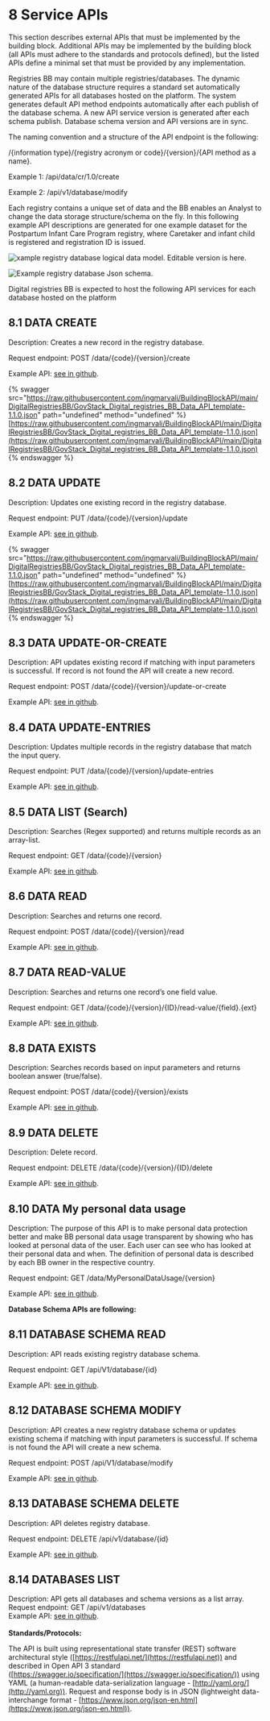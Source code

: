 # 8  Service APIs

This section describes external APIs that must be implemented by the building block. Additional APIs may be implemented by the building block (all APIs must adhere to the standards and protocols defined), but the listed APIs define a minimal set that must be provided by any implementation.&#x20;

Registries BB may contain multiple registries/databases. The dynamic nature of the database structure requires a standard set automatically generated APIs for all databases hosted on the platform. The system generates default API method endpoints automatically after each publish of the database schema. A new API service  version is generated after each schema publish. Database schema version and API  versions are in sync. &#x20;

The naming convention and a structure of the API endpoint is the following:

&#x20;      /{information type}/{registry acronym or code}/{version}/{API method as a name}.&#x20;

Example 1: ​/api/data​/cr​/1.0​/create

Example 2: ​/api/v1/database/modify

Each registry contains a unique set of data and the BB enables an Analyst to change the data storage structure/schema on the fly. In this following example API descriptions are generated for one example dataset for the Postpartum Infant Care Program registry, where Caretaker and infant child is registered and registration ID is issued.

![xample registry database logical data model. Editable version is here.](<../../.gitbook/assets/Logical datamodel MCTS (1).JPG>)

![Example registry database Json schema.](<../../.gitbook/assets/image4 (1) (1) (1).png>)

Digital registries BB is expected to host the following API services for each database hosted on the platform

## 8.1 DATA CREATE  <a href="#docs-internal-guid-f400fe68-7fff-bffb-3d00-0b067c81eb40" id="docs-internal-guid-f400fe68-7fff-bffb-3d00-0b067c81eb40"></a>

Description: Creates a new record in the registry database.

Request endpoint: POST  /data/{code}/{version}/create

Example API: [see in github](https://github.com/ingmarvali/BuildingBlockAPI/blob/main/DigitalRegistriesBB/GovStack\_Digital\_registries\_BB\_Data\_API\_template-1.1.0.json).

{% swagger src="https://raw.githubusercontent.com/ingmarvali/BuildingBlockAPI/main/DigitalRegistriesBB/GovStack_Digital_registries_BB_Data_API_template-1.1.0.json" path="undefined" method="undefined" %}
[https://raw.githubusercontent.com/ingmarvali/BuildingBlockAPI/main/DigitalRegistriesBB/GovStack_Digital_registries_BB_Data_API_template-1.1.0.json](https://raw.githubusercontent.com/ingmarvali/BuildingBlockAPI/main/DigitalRegistriesBB/GovStack_Digital_registries_BB_Data_API_template-1.1.0.json)
{% endswagger %}

## 8.2 DATA UPDATE

Description: Updates one existing record in the registry database.

Request endpoint:  PUT  /data/{code}/{version}/update

Example API: [see in github](https://github.com/ingmarvali/BuildingBlockAPI/blob/main/DigitalRegistriesBB/GovStack\_Digital\_registries\_BB\_Data\_API\_template-1.1.0.json).

{% swagger src="https://raw.githubusercontent.com/ingmarvali/BuildingBlockAPI/main/DigitalRegistriesBB/GovStack_Digital_registries_BB_Data_API_template-1.1.0.json" path="undefined" method="undefined" %}
[https://raw.githubusercontent.com/ingmarvali/BuildingBlockAPI/main/DigitalRegistriesBB/GovStack_Digital_registries_BB_Data_API_template-1.1.0.json](https://raw.githubusercontent.com/ingmarvali/BuildingBlockAPI/main/DigitalRegistriesBB/GovStack_Digital_registries_BB_Data_API_template-1.1.0.json)
{% endswagger %}

## 8.3 DATA UPDATE-OR-CREATE

Description: API updates existing record if matching with input parameters is successful. If record is not found the API will create a new record.&#x20;

Request endpoint:  POST  /data/{code}/{version}/update-or-create

Example API: [see in github](https://github.com/ingmarvali/BuildingBlockAPI/blob/main/DigitalRegistriesBB/GovStack\_Digital\_registries\_BB\_Data\_API\_template-1.1.0.json).

## 8.4 DATA UPDATE-ENTRIES

Description: Updates multiple records in the registry database that match the input query.

Request endpoint:  PUT  /data/{code}/{version}/update-entries

Example API: [see in github](https://github.com/ingmarvali/BuildingBlockAPI/blob/main/DigitalRegistriesBB/GovStack\_Digital\_registries\_BB\_Data\_API\_template-1.1.0.json).

## 8.5 DATA LIST (Search)

Description: Searches (Regex supported) and returns multiple records as an array-list.&#x20;

Request endpoint:  GET  /data/{code}/{version}

Example API: [see in github](https://github.com/ingmarvali/BuildingBlockAPI/blob/main/DigitalRegistriesBB/GovStack\_Digital\_registries\_BB\_Data\_API\_template-1.1.0.json).

## 8.6 DATA READ

Description: Searches and returns one record.

Request endpoint:  POST /data/{code}/{version}/read

Example API: [see in github](https://github.com/ingmarvali/BuildingBlockAPI/blob/main/DigitalRegistriesBB/GovStack\_Digital\_registries\_BB\_Data\_API\_template-1.1.0.json).

## 8.7 DATA READ-VALUE

Description: Searches and returns one record’s one field value.

Request endpoint: GET  /data/{code}/{version}/{ID}/read-value/{field}.{ext}

Example API: [see in github](https://github.com/ingmarvali/BuildingBlockAPI/blob/main/DigitalRegistriesBB/GovStack\_Digital\_registries\_BB\_Data\_API\_template-1.1.0.json).

## 8.8 DATA EXISTS

Description: Searches records based on input parameters and returns boolean answer (true/false).&#x20;

Request endpoint:  POST /data/{code}/{version}/exists

Example API: [see in github](https://github.com/ingmarvali/BuildingBlockAPI/blob/main/DigitalRegistriesBB/GovStack\_Digital\_registries\_BB\_Data\_API\_template-1.1.0.json).

## 8.9 DATA DELETE

Description: Delete record.

Request endpoint:  DELETE /data/{code}/{version}/{ID}/delete

Example API: [see in github](https://github.com/ingmarvali/BuildingBlockAPI/blob/main/DigitalRegistriesBB/GovStack\_Digital\_registries\_BB\_Data\_API\_template-1.1.0.json).

## 8.10 DATA My personal data usage

Description: The purpose of this API is to make personal data protection better and make BB personal data usage transparent by showing who has looked at personal data of the user. Each user can see who has looked at their personal data and when. The definition of personal data is described by each BB owner in the respective country.&#x20;

Request endpoint:  GET /data/MyPersonalDataUsage/{version}

Example API: [see in github](https://github.com/ingmarvali/BuildingBlockAPI/blob/main/DigitalRegistriesBB/GovStack\_Digital\_registries\_BB\_Data\_API\_template-1.1.0.json).

**Database Schema APIs are following:**&#x20;

## 8.11 DATABASE SCHEMA READ

Description: API reads existing registry database schema.&#x20;

Request endpoint:  GET /api/V1/database/{id}

Example API: [see in github](https://github.com/ingmarvali/BuildingBlockAPI/blob/main/DigitalRegistriesBB/GovStack\_Digital\_registries\_BB\_Database\_API\_template-1.1.0.json).

## 8.12 DATABASE SCHEMA MODIFY

Description: API creates a new registry database schema or updates existing schema if matching with input parameters is successful. If schema is not found the API will create a new schema.&#x20;

Request endpoint:  POST  /api/V1/database/modify

Example API: [see in github](https://github.com/ingmarvali/BuildingBlockAPI/blob/main/DigitalRegistriesBB/GovStack\_Digital\_registries\_BB\_Database\_API\_template-1.1.0.json).

## 8.13 DATABASE SCHEMA DELETE

Description: API deletes registry database.

Request endpoint:  DELETE /api/v1/database/{id}

Example API: [see in github](https://github.com/ingmarvali/BuildingBlockAPI/blob/main/DigitalRegistriesBB/GovStack\_Digital\_registries\_BB\_Database\_API\_template-1.1.0.json).

## 8.14 DATABASES LIST

Description: API gets all databases and schema versions as a list array.\
Request endpoint:  GET /api/v1/databases\
Example API: [see in github](https://github.com/ingmarvali/BuildingBlockAPI/blob/main/DigitalRegistriesBB/GovStack\_Digital\_registries\_BB\_Database\_API\_template-1.1.0.json).\
\
**Standards/Protocols:**

&#x20;The API is built using representational state transfer (REST) software architectural style ([https://restfulapi.net/](https://restfulapi.net)) and described in Open API 3 standard\
([https://swagger.io/specification/](https://swagger.io/specification/)) using YAML (a human-readable data-serialization language - [http://yaml.org/](http://yaml.org)). Request and response body is in JSON (lightweight data-interchange format - [https://www.json.org/json-en.html](https://www.json.org/json-en.html)).
